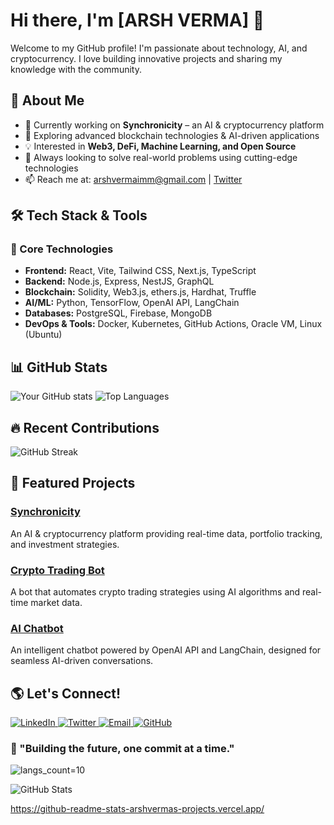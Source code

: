 # Hi there, I'm [ARSH VERMA] 👋

Welcome to my GitHub profile! I'm passionate about technology, AI, and cryptocurrency. I love building innovative projects and sharing my knowledge with the community.

## 🚀 About Me
- 🔭 Currently working on **Synchronicity** – an AI & cryptocurrency platform
- 🌱 Exploring advanced blockchain technologies & AI-driven applications
- 💡 Interested in **Web3, DeFi, Machine Learning, and Open Source**
- 🎯 Always looking to solve real-world problems using cutting-edge technologies
- 📫 Reach me at: [arshvermaimm@gmail.com](arshvermaimm@gmail.com) | [Twitter](https://x.com/arshverma_off)

## 🛠️ Tech Stack & Tools
### 🚀 Core Technologies
- **Frontend:** React, Vite, Tailwind CSS, Next.js, TypeScript
- **Backend:** Node.js, Express, NestJS, GraphQL
- **Blockchain:** Solidity, Web3.js, ethers.js, Hardhat, Truffle
- **AI/ML:** Python, TensorFlow, OpenAI API, LangChain
- **Databases:** PostgreSQL, Firebase, MongoDB
- **DevOps & Tools:** Docker, Kubernetes, GitHub Actions, Oracle VM, Linux (Ubuntu)

## 📊 GitHub Stats
![Your GitHub stats](https://github-readme-stats.vercel.app/api?username=your-username&show_icons=true&theme=radical)
![Top Languages](https://github-readme-stats.vercel.app/api/top-langs/?username=your-username&layout=compact&theme=radical)

## 🔥 Recent Contributions
![GitHub Streak](https://github-readme-streak-stats.herokuapp.com/?user=your-username&theme=radical)

## 📌 Featured Projects
### [Synchronicity](https://github.com/your-username/synchronicity)
An AI & cryptocurrency platform providing real-time data, portfolio tracking, and investment strategies.

### [Crypto Trading Bot](https://github.com/your-username/crypto-trading-bot)
A bot that automates crypto trading strategies using AI algorithms and real-time market data.

### [AI Chatbot](https://github.com/your-username/ai-chatbot)
An intelligent chatbot powered by OpenAI API and LangChain, designed for seamless AI-driven conversations.

## 🌎 Let's Connect!
<p align="left">
  <a href="https://www.linkedin.com/in/arsh-verma-squidchemistry/" target="_blank">
    <img src="https://img.shields.io/badge/LinkedIn-0A66C2?style=for-the-badge&logo=linkedin&logoColor=white" alt="LinkedIn">
  </a>
  <a href="https://x.com/arshverma_off" target="_blank">
    <img src="https://img.shields.io/badge/Twitter-1DA1F2?style=for-the-badge&logo=twitter&logoColor=white" alt="Twitter">
  </a>
  <a href="mailto:arshvermaimm@gmail.com" target="_blank">
    <img src="https://img.shields.io/badge/Email-D14836?style=for-the-badge&logo=gmail&logoColor=white" alt="Email">
  </a>
  <a href="https://github.com/squidchemistry" target="_blank">
    <img src="https://img.shields.io/badge/GitHub-181717?style=for-the-badge&logo=github&logoColor=white" alt="GitHub">
  </a>
</p>

### 🚀 "Building the future, one commit at a time."


![langs_count=10](https://github-readme-stats.vercel.app/api/top-langs/?username=squidchemistry&layout=compact)

![GitHub Stats](https://github-readme-stats.vercel.app/api?username=squidchemistry&show_icons=true&theme=tokyonight)

https://github-readme-stats-arshvermas-projects.vercel.app/



